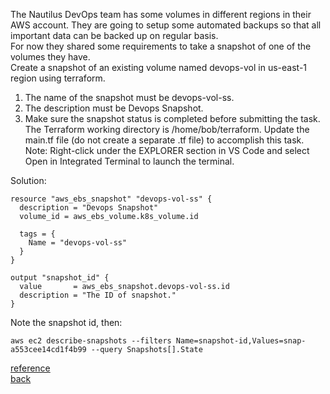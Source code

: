 The Nautilus DevOps team has some volumes in different regions in their AWS account. They are going to setup some automated backups so that all important data can be backed up on regular basis.  
For now they shared some requirements to take a snapshot of one of the volumes they have.  
Create a snapshot of an existing volume named devops-vol in us-east-1 region using terraform.  
1) The name of the snapshot must be devops-vol-ss.  
2) The description must be Devops Snapshot.  
3) Make sure the snapshot status is completed before submitting the task.  
The Terraform working directory is /home/bob/terraform. Update the main.tf file (do not create a separate .tf file) to accomplish this task.  
Note: Right-click under the EXPLORER section in VS Code and select Open in Integrated Terminal to launch the terminal.

Solution:  
```
resource "aws_ebs_snapshot" "devops-vol-ss" {
  description = "Devops Snapshot"
  volume_id = aws_ebs_volume.k8s_volume.id

  tags = {
    Name = "devops-vol-ss"
  }
}

output "snapshot_id" {
  value       = aws_ebs_snapshot.devops-vol-ss.id
  description = "The ID of snapshot."
}
```
Note the snapshot id, then:  
```
aws ec2 describe-snapshots --filters Name=snapshot-id,Values=snap-a553cee14cd1f4b99 --query Snapshots[].State
```

[reference](https://registry.terraform.io/providers/hashicorp/aws/latest/docs/resources/ebs_snapshot)   
[back](https://github.com/MederD/Kodekloud-Engineer-Tasks/tree/main)  
